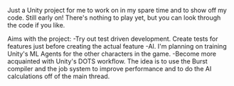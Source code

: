 Just a Unity project for me to work on in my spare time and to show off my code. Still early on! There's nothing to play yet, but you can look through the code if you like.

Aims with the project:
-Try out test driven development. Create tests for features just before creating the actual feature
-AI. I'm planning on training Unity's ML Agents for the other characters in the game.
-Become more acquainted with Unity's DOTS workflow. The idea is to use the Burst compiler and the job system to improve performance and to do the AI calculations off of the main thread.
